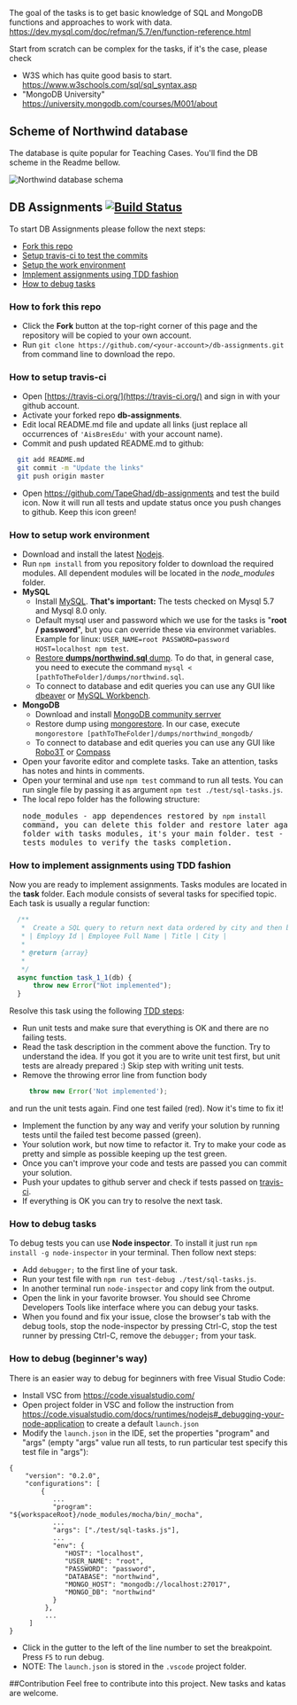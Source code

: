 The goal of the tasks is to get basic knowledge of SQL and MongoDB functions and approaches to work with data.                                                     
 https://dev.mysql.com/doc/refman/5.7/en/function-reference.html                          
                                                                                          
 Start from scratch can be complex for the tasks, if it's the case, please check
 - W3S which has quite good basis to start.                                       
 https://www.w3schools.com/sql/sql_syntax.asp
 - "MongoDB University"
 https://university.mongodb.com/courses/M001/about 
 
## Scheme of Northwind database
The database is quite popular for Teaching Cases. You'll find the DB scheme in the Readme bellow.
 
![Northwind database schema](Northwind_A4_size_for_Print.png "Northwind database schema")

## DB Assignments  [![Build Status](https://travis-ci.org/TapeGhad/db-assignments.svg?branch=master)](https://travis-ci.org/TapeGhad/db-assignments)

To start DB Assignments please follow the next steps:
*  [Fork this repo](#user-content-how-to-fork-this-repo)
*  [Setup travis-ci to test the commits](#user-content-how-to-setup-travis-ci)
*  [Setup the work environment](#user-content-how-to-setup-work-environment)
*  [Implement assignments using TDD fashion](#user-content-how-to-implement-assignments-using-tdd-fashion)
*  [How to debug tasks](#how-to-debug-tasks)

### How to fork this repo
* Click the **Fork** button at the top-right corner of this page and the repository will be copied to your own account.
* Run `git clone https://github.com/<your-account>/db-assignments.git` from command line to download the repo.

### How to setup travis-ci
* Open [https://travis-ci.org/](https://travis-ci.org/) and sign in with your github account.
* Activate your forked repo **db-assignments**.
* Edit local README.md file and update all links (just replace all occurrences of `'AisBresEdu'` with your account name).
* Commit and push updated README.md to github:
```bash
  git add README.md
  git commit -m "Update the links"
  git push origin master
```
* Open https://github.com/TapeGhad/db-assignments and test the build icon. Now it will run all tests and update status once you push changes to github. Keep this icon green!


### How to setup work environment
* Download and install the latest [Nodejs](https://nodejs.org/en/download/stable/).
* Run `npm install` from you repository folder to download the required modules. All dependent modules will be located in the  *node_modules* folder.
* **MySQL**
  * Install [MySQL](https://dev.mysql.com/downloads/mysql/5.5.html). **That's important:** The tests checked on Mysql 5.7 and Mysql 8.0 only.
  * Default mysql user and password which we use for the tasks is "**root / password**", but you can override these via environmet variables. 
    Example for linux: `USER_NAME=root PASSWORD=password HOST=localhost npm test`.
  * [Restore **dumps/northwind.sql** dump](https://john-dugan.com/dump-and-restore-mysql-databases-in-windows/). To do that, in general case, you need to execute the command `mysql < [pathToTheFolder]/dumps/northwind.sql`.
  * To connect to database and edit queries you can use any GUI like [dbeaver](https://dbeaver.io/) or [MySQL Workbench](https://www.mysql.com/products/workbench/).
* **MongoDB**
  * Download and install [MongoDB community serrver](https://www.mongodb.com/try/download/community)
  * Restore dump using [mongorestore](https://docs.mongodb.com/manual/reference/program/mongorestore/#bin.mongorestore).
    In our case, execute `mongorestore [pathToTheFolder]/dumps/northwind_mongodb/`
  * To connect to database and edit queries you can use any GUI like [Robo3T](https://robomongo.org/download) or [Compass](https://www.mongodb.com/products/compass)
* Open your favorite editor and complete tasks. Take an attention, tasks has notes and hints in comments.
* Open your terminal and use `npm test` command to run all tests. You can run single file by passing it as argument `npm test ./test/sql-tasks.js`.
* The local repo folder has the following structure: <pre>
    node_modules - app dependences restored by `npm install` command, you can delete this folder and restore later again.
    task - folder with tasks modules, it's your main folder.
    test - folder with tests modules to verify the tasks completion.
</pre>

### How to implement assignments using TDD fashion
Now you are ready to implement assignments. Tasks modules are located in the **task** folder. Each module consists of several tasks for specified topic. Each task is usually a regular function:
```javascript
  /**
   *  Create a SQL query to return next data ordered by city and then by name:
   * | Employy Id | Employee Full Name | Title | City |
   *
   * @return {array}
   *
   */
  async function task_1_1(db) {
      throw new Error("Not implemented");
  }
```
Resolve this task using the following [TDD steps](https://en.wikipedia.org/wiki/Test-driven_development#Test-driven_development_cycle):
* Run unit tests and make sure that everything is OK and there are no failing tests.
* Read the task description in the comment above the function. Try to understand the idea. If you got it you are to write unit test first, but unit tests are already prepared :) Skip step with writing unit tests.
* Remove the throwing error line from function body
```javascript
     throw new Error('Not implemented');
```
and run the unit tests again. Find one test failed (red). Now it's time to fix it!
* Implement the function by any way and verify your solution by running tests until the failed test become passed (green).
* Your solution work, but now time to refactor it. Try to make your code as pretty and simple as possible keeping up the test green.
* Once you can't improve your code and tests are passed you can commit your solution.
* Push your updates to github server and check if tests passed on [travis-ci](https://travis-ci.org/TapeGhad/db-assignments/builds).
* If everything is OK you can try to resolve the next task.

### How to debug tasks
To debug tests you can use **Node inspector**. To install it just run `npm install -g node-inspector` in your terminal. Then follow next steps:
* Add `debugger;` to the first line of your task.
* Run your test file with `npm run test-debug ./test/sql-tasks.js`.
* In another terminal run `node-inspector` and copy link from the output.
* Open the link in your favorite browser. You should see Chrome Developers Tools like interface where you can debug your tasks.
* When you found and fix your issue, close the browser's tab with the debug tools, stop the node-inspector by pressing Ctrl-C, stop the test runner by pressing Ctrl-C, remove the `debugger;` from your task.

### How to debug (beginner's way)
There is an easier way to debug for beginners with free Visual Studio Code:
* Install VSC from https://code.visualstudio.com/
* Open project folder in VSC and follow the instruction from https://code.visualstudio.com/docs/runtimes/nodejs#_debugging-your-node-application to create a default `launch.json`
* Modify the `launch.json` in the IDE, set the properties "program" and "args" (empty "args" value run all tests, to run particular test specify this test file in "args"):
```
{
    "version": "0.2.0",
    "configurations": [
        {
           ...
           "program": "${workspaceRoot}/node_modules/mocha/bin/_mocha",
           ...
           "args": ["./test/sql-tasks.js"],
           ...
           "env": { 
              "HOST": "localhost", 
              "USER_NAME": "root", 
              "PASSWORD": "password", 
              "DATABASE": "northwind",
              "MONGO_HOST": "mongodb://localhost:27017",
              "MONGO_DB": "northwind"
           }
         },
         ...
     ]
}
```
* Click in the gutter to the left of the line number to set the breakpoint. Press `F5` to run debug.
* NOTE: The `launch.json` is stored in the `.vscode` project folder.


##Contribution
Feel free to contribute into this project. New tasks and katas are welcome.

